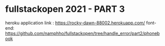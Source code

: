 # fullstackopen 2021 - PART 3
heroku application link : https://rocky-dawn-88002.herokuapp.com/
font-end: https://github.com/namphho/fullstackopen/tree/handle_error/part2/phonebook
